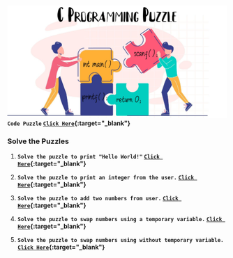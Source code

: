 <img src="puzzle.jpg"><br>
<b>`Code Puzzle` [`Click Here`](https://www.codepuzzle.io/){:target="_blank"}</b>

### Solve the Puzzles

1. <b>`Solve the puzzle to print "Hello World!"` [`Click Here`](./puzzles/1.html){:target="_blank"} </b>
   
2. <b>`Solve the puzzle to print an integer from the user.` [`Click Here`](./puzzles/2.html){:target="_blank"}</b> 
   
3. <b>`Solve the puzzle to add two numbers from user.` [`Click Here`](./puzzles/3.html){:target="_blank"}</b>
   
4. <b>`Solve the puzzle to swap numbers using a temporary variable.` [`Click Here`](./puzzles/4.html){:target="_blank"}</b>

5. <b>`Solve the puzzle to swap numbers using without temporary variable.` [`Click Here`](./puzzles/5.html){:target="_blank"}</b>
